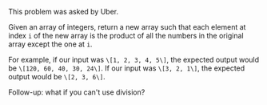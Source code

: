 This problem was asked by Uber.

Given an array of integers, return a new array such that each element at index `i` of the new array is the product of all the numbers in the original array except the one at `i`.

For example, if our input was `\[1, 2, 3, 4, 5\]`, the expected output would be `\[120, 60, 40, 30, 24\]`. If our input was `\[3, 2, 1\]`, the expected output would be `\[2, 3, 6\]`.

Follow-up: what if you can't use division?
